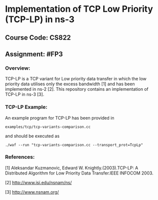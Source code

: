 # Implementation of TCP Low Priority (TCP-LP) in ns-3

## Course Code: CS822

## Assignment: #FP3

### Overview:

TCP-LP is a TCP variant for Low priority data transfer in which the low priority data utilises only the excess bandwidth [1] and has been implemented in ns-2 [2]. This repository contains an implementation of TCP-LP in ns-3 [3].

### TCP-LP Example:

An example program for TCP-LP has been provided in 

`examples/tcp/tcp-variants-comparison.cc
`

and should be executed as

`./waf --run "tcp-variants-comparison.cc --transport_prot=TcpLp"
`
### References:

[1] Aleksandar Kuzmanovic, Edward W. Knightly.(2003).TCP-LP: A Distributed Algorithm for Low Priority
Data Transfer.IEEE INFOCOM 2003.

[2] http://www.isi.edu/nsnam/ns/

[3] http://www.nsnam.org/
